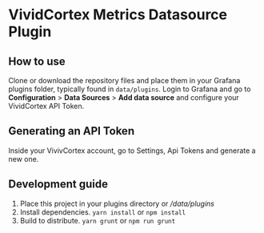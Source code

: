 # VividCortex Metrics Datasource Plugin

## How to use

Clone or download the repository files and place them in your Grafana plugins folder, typically found in `data/plugins`.
Login to Grafana and go to **Configuration** > **Data Sources** > **Add data source** and configure your VividCortex API Token.

## Generating an API Token

Inside your VivivCortex account, go to Settings, Api Tokens and generate a new one.

## Development guide

1.  Place this project in your plugins directory or _<grafana folder>/data/plugins_
2.  Install dependencies. `yarn install` or `npm install`
3.  Build to distribute. `yarn grunt` or `npm run grunt`
